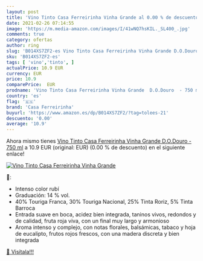 ```yaml
---
layout: post
title: 'Vino Tinto Casa Ferreirinha Vinha Grande al 0.00 % de descuento'
date: 2021-02-26 07:14:55
image: 'https://m.media-amazon.com/images/I/41wNQ7hsKIL._SL400_.jpg'
comments: true
category: ofertas
author: ring
slug: 'B014XS7ZF2-es Vino Tinto Casa Ferreirinha Vinha Grande D.O.Douro - 750 ml'
sku: 'B014XS7ZF2-es'
tags: [ 'vino','tinto', ]
actualPrice: 10.9 EUR
currency: EUR
price: 10.9
comparePrice:  EUR
prodname: 'Vino Tinto Casa Ferreirinha Vinha Grande  D.O.Douro  - 750 ml'
country: 'es'
flag: '🇪🇸'
brand: 'Casa Ferreirinha'
buyurl: 'https://www.amazon.es/dp/B014XS7ZF2/?tag=tolees-21'
descuento: '0.00'
average: '10.9'
---
```


Ahora mismo tienes [Vino Tinto Casa Ferreirinha Vinha Grande  D.O.Douro  - 750 ml](https://www.amazon.es/dp/B014XS7ZF2/?tag=tolees-21) a 10.9 EUR (original:  EUR) (0.00 %  de descuento) en el siguiente enlace!

[![Vino Tinto Casa Ferreirinha Vinha Grande](https://m.media-amazon.com/images/I/41wNQ7hsKIL._SL400_.jpg)](https://www.amazon.es/dp/B014XS7ZF2/?tag=tolees-21)

🔎:

- Intenso color rubí
- Graduación: 14 % vol.
- 40% Touriga Franca, 30% Touriga Nacional, 25% Tinta Roriz, 5% Tinta Barroca
- Entrada suave en boca, acidez bien integrada, taninos vivos, redondos y de calidad, fruta roja viva, con un final muy largo y armonioso
- Aroma intenso y complejo, con notas florales, balsámicas, tabaco y hoja de eucalipto, frutos rojos frescos, con una madera discreta y bien integrada

[🛒 Visítala!!!](https://www.amazon.es/dp/B014XS7ZF2/?tag=tolees-21)
